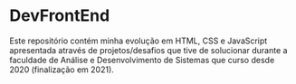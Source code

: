 # DevFrontEnd
Este repositório contém minha evolução em HTML, CSS e JavaScript apresentada através de projetos/desafios que tive de solucionar durante a faculdade de Análise e Desenvolvimento de Sistemas que curso desde 2020 (finalização em 2021).
